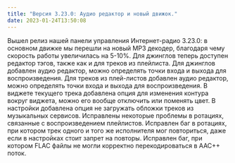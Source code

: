 ```yaml
---
title: "Версия 3.23.0: Аудио редактор и новый движок."
date: 2023-01-24T13:50:08
---
```


Вышел релиз нашей панели управления Интернет-радио 3.23.0: в основном движке мы перешли на новый MP3 декодер, благодаря чему скорость работы увеличилась на 5-10%. Для джинглов теперь доступен редактор тэгов, также как и для треков из плейлиста. Для джинглов добавлен аудио редактор, можно определять точки входа и выхода для воспроизведения. Для треков из плей-листов добавлен аудио редактор, можно определять точки входа и выхода для воспроизведения. В виджете текущего трека добавлена опция для изменения контура вокруг виджета, можно его вообще отключить или поменять цвет. В настройки добавлена опция не загружать обложки треков из музыкальных сервисов. Исправлены некоторые проблемы в ротациях, связанные с воспроизведением плейлистов. Исправлен баг в ротациях, при котором трек одного и того же исполнителя мог повториться, даже если в настройках стоит запрет на повторы. Исправлен баг, при котором FLAC файлы не могли корректно перекодироваться в AAC++ поток.